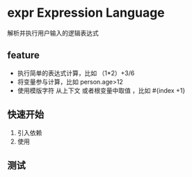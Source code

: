 # expr  Expression Language
解析并执行用户输入的逻辑表达式

## feature
- 执行简单的表达式计算，比如 （1*2）+3/6
- 将变量参与计算，比如 person.age>12
- 使用模版字符 从上下文 或者根变量中取值 ，比如 #{index +1}

## 快速开始
1. 引入依赖
2. 使用
## 测试